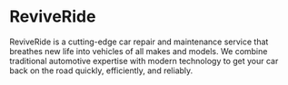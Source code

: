 # ReviveRide
 ReviveRide is a cutting-edge car repair and maintenance service that breathes new life into vehicles of all makes and models. We combine traditional automotive expertise with modern technology to get your car back on the road quickly, efficiently, and reliably.

